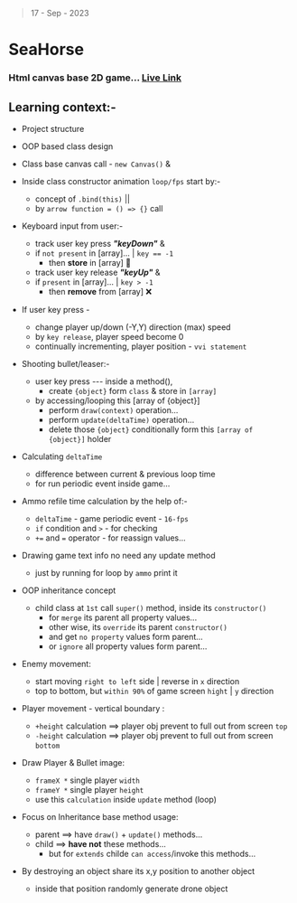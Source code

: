 > 17 - Sep - 2023

# SeaHorse 
### Html canvas base 2D game... [Live Link](https://seahorse-2d.netlify.app)

## Learning context:-
* Project structure
* OOP based class design
* Class base canvas call - `new Canvas()` & 

* Inside class constructor animation `loop/fps` start by:- 
    * concept of `.bind(this)` ||
    * by `arrow function = () => {}` call

* Keyboard input from user:-
    * track user key press ***"keyDown"*** & 
    * if `not present` in [array]... | `key == -1`
        * then **store** in [array] 💾
    * track user key release ***"keyUp"*** & 
    * if `present` in [array]... | `key > -1`
        * then **remove** from [array] ❌

* If user key press -
    * change player up/down (-Y,Y) direction (max) speed
    * by `key release`, player speed become 0
    * continually incrementing, player position - `vvi statement`

* Shooting bullet/leaser:-
    * user key press --- inside a method(), 
        * create `{object}` form `class` & store in `[array]`
    * by accessing/looping this [array of {object}]
        * perform `draw(context)` operation...
        * perform `update(deltaTime)` operation...
        * delete those `{object}` conditionally form this `[array of {object}]` holder

* Calculating `deltaTime`
    * difference between current & previous loop time
    * for run periodic event inside game...

* Ammo refile time calculation by the help of:-
    * `deltaTime` - game periodic event - `16-fps`     
    * `if` condition and `>` - for checking 
    * `+=` and `=` operator - for reassign values...

* Drawing game text info no need any update method
    * just by running for loop by `ammo` print it

* OOP inheritance concept 
    * child class at `1st` call `super()` method, inside its `constructor()`
        * for `merge` its parent all property values...
        * other wise, its `override` its parent `constructor()`
        * and get `no property` values form parent...
        * or `ignore` all property values form parent...

* Enemy movement:
    * start moving `right to left` side | reverse in `x` direction
    * top to bottom, but `within 90%` of game screen `hight` | `y` direction

* Player movement - vertical boundary :
    * `+height` calculation ==> player obj prevent to full out from screen `top` 
    * `-height` calculation ==> player obj prevent to full out from screen `bottom`

* Draw Player & Bullet image:
    * `frameX *` single player `width`
    * `frameY *` single player `height`
    * use this `calculation` inside `update` method (loop)

* Focus on Inheritance base method usage:
    * parent ==> have `draw()` + `update()` methods...
    * child ==> **have not** these methods...
        * but for `extends` childe `can access`/invoke this methods... 

* By destroying an object share its x,y position to another object
    * inside that position randomly generate drone object